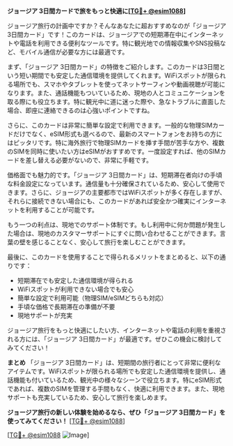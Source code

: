 **ジョージア 3日間カードで旅をもっと快適に[[TG💪+ @esim1088](https://t.me/s/esim1088)]**

ジョージア旅行の計画中ですか？そんなあなたに超おすすめなのが「ジョージア 3日間カード」です！このカードは、ジョージアでの短期滞在中にインターネットや電話を利用できる便利なツールです。特に観光地での情報収集やSNS投稿など、モバイル通信が必要な方には最適です。

まず、「ジョージア 3日間カード」の特徴をご紹介します。このカードは3日間という短い期間でも安定した通信環境を提供してくれます。WiFiスポットが限られる場所でも、スマホやタブレットを使ってネットサーフィンや動画視聴が可能になります。また、通話機能もついているため、現地の人とコミュニケーションを取る際にも役立ちます。特に観光中に道に迷った際や、急なトラブルに直面した場合、即座に連絡できるのは心強いポイントですね。

さらに、このカードは非常に簡単な設定で利用できます。一般的な物理SIMカードだけでなく、eSIM形式も選べるので、最新のスマートフォンをお持ちの方にはピッタリです。特に海外旅行で物理SIMカードを挿す手間が苦手な方や、複数のSIMを同時に使いたい方はeSIMがおすすめです。一度設定すれば、他のSIMカードを差し替える必要がないので、非常に手軽です。

価格面でも魅力的です。「ジョージア 3日間カード」は、短期滞在者向けの手頃な料金設定になっています。通信量も十分確保されているため、安心して使用できます。さらに、ジョージアの主要都市ではWiFiスポットが多く存在しますが、それらに接続できない場合にも、このカードがあれば安全かつ確実にインターネットを利用することが可能です。

もう一つの利点は、現地でのサポート体制です。もし利用中に何か問題が発生した場合は、現地のカスタマーサポートにすぐに問い合わせることができます。言葉の壁を感じることなく、安心して旅行を楽しむことができます。

最後に、このカードを使用することで得られるメリットをまとめると、以下の通りです：
- 短期滞在でも安定した通信環境が得られる
- WiFiスポットが利用できない場合でも安心
- 簡単な設定で利用可能（物理SIM/eSIMどちらも対応）
- 手頃な価格で長期滞在の準備が不要
- 現地サポートが充実

ジョージア旅行をもっと快適にしたい方、インターネットや電話の利用を重視される方には、「ジョージア 3日間カード」が最適です。ぜひこの機会に検討してみてください！

**まとめ**
「ジョージア 3日間カード」は、短期間の旅行者にとって非常に便利なアイテムです。WiFiスポットが限られる場所でも安定した通信環境を提供し、通話機能も付いているため、観光中の様々なシーンで役立ちます。特にeSIM形式であれば、複数のSIMを管理する手間もなく、快適に利用できます。また、現地サポートも充実しているため、安心して旅行を楽しめます。

**ジョージア旅行の新しい体験を始めるなら、ぜひ「ジョージア 3日間カード」を使ってみてください！** [[TG💪+ @esim1088](https://t.me/s/esim1088)]

[[TG💪+ @esim1088](https://t.me/s/esim1088) ![Image](https://i.postimg.cc/Y0z9fWf4/image.png)]